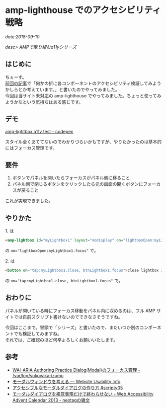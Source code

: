 # amp-lighthouse でのアクセシビリティ戦略

*date:2018-09-10*

*desc> AMPで取り組むa11yシリーズ*

## はじめに
ちぇーす。  
[前回の記事](20180906#-amp)で「何かの折に各コンポーネントのアクセシビリティ検証してみようかしらとか考えています。」と書いたのでやってみました。  
今回は当サイト未対応の amp-lighthouse でやってみました。ちょっと使ってみようかなという気持ちはある感じです。

## デモ
[amp-lightbox a11y test - codepen](https://codepen.io/hrfmmymt/pen/xaLoyJ)

スタイル全くあててないのでわかりづらいかもですが、やりたかったのは基本的にはフォーカス管理です。  

## 要件
1. ボタンでパネルを開いたらフォーカスがパネル側に移ること
1. パネル側で閉じるボタンをクリックしたら元の画面の開くボタンにフォーカスが戻ること

これが実現できました。

## やりかた
1\. は
```html
<amp-lightbox id="myLightbox1" layout="nodisplay" on="lightboxOpen:myLightbox1.focus" role="dialog">
```
の `on="lightboxOpen:myLightbox1.focus"` で。

2\. は
```html
<button on="tap:myLightbox1.close, btnLightbox1.focus">close lightbox 1</button>
```
の `on="tap:myLightbox1.close, btnLightbox1.focus"` で。

## おわりに
パネルが開いている時にフォーカス移動をパネル内に収めるのは、フル AMP サイトでは自前スクリプト書けないのでできなさそうですね。

今回はここまで。冒頭で「シリーズ」と書いたので、またいつか別のコンポーネントでも検証してみますね。  
それでは、ご確認のほど何卒よろしくお願いいたします。

## 参考
- [WAI-ARIA Authoring Practice Dialog(Modal)のフォーカス管理 - /var/log/sukoyakarizumu](http://sukoyakarizumu.hatenablog.com/entry/2017/12/03/171400)
- [モーダルウィンドウを考える &mdash; Website Usability Info](https://website-usability.info/2015/07/entry_150706.html)
- [アクセシブルなモーダルダイアログの作り方 #scripty05](https://www.slideshare.net/techblogyahoo/scripty05)
- [モーダルダイアログを視覚表現だけで終わらせない - Web Accessibility Advent Calendar 2013 - neotagの雑文](http://d.hatena.ne.jp/neotag/20131202/1385950612)